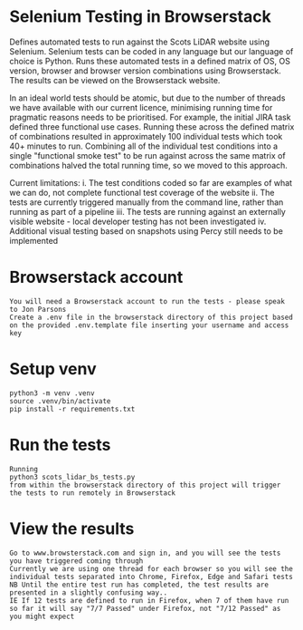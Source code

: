 Selenium Testing in Browserstack
================================

Defines automated tests to run against the Scots LiDAR website using Selenium.  Selenium tests can be coded in any language but our language of choice is Python.  Runs these automated tests in a defined matrix of OS, OS version, browser and browser version combinations using Browserstack.  The results can be viewed on the Browserstack website.

In an ideal world tests should be atomic, but due to the number of threads we have available with our current licence, minimising running time for pragmatic reasons needs to be prioritised.  For example, the initial JIRA task defined three functional use cases.  Running these across the defined matrix of combinations resulted in approximately 100 individual tests which took 40+ minutes to run.  Combining all of the individual test conditions into a single "functional smoke test" to be run against across the same matrix of combinations halved the total running time, so we moved to this approach.

Current limitations:
i. The test conditions coded so far are examples of what we can do, not complete functional test coverage of the website
ii. The tests are currently triggered manually from the command line, rather than running as part of a pipeline
iii. The tests are running against an externally visible website - local developer testing has not been investigated
iv. Additional visual testing based on snapshots using Percy still needs to be implemented 

# Browserstack account

    You will need a Browserstack account to run the tests - please speak to Jon Parsons
    Create a .env file in the browserstack directory of this project based on the provided .env.template file inserting your username and access key

# Setup venv

    python3 -m venv .venv
    source .venv/bin/activate
    pip install -r requirements.txt

# Run the tests

    Running 
    python3 scots_lidar_bs_tests.py
    from within the browserstack directory of this project will trigger the tests to run remotely in Browserstack

# View the results

    Go to www.browsterstack.com and sign in, and you will see the tests you have triggered coming through
    Currently we are using one thread for each browser so you will see the individual tests separated into Chrome, Firefox, Edge and Safari tests
    NB Until the entire test run has completed, the test results are presented in a slightly confusing way..
    IE If 12 tests are defined to run in Firefox, when 7 of them have run so far it will say "7/7 Passed" under Firefox, not "7/12 Passed" as you might expect
